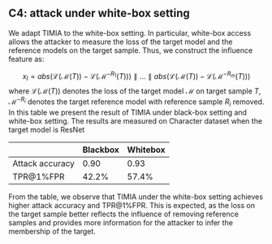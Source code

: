 ## C4: attack under white-box setting

We adapt TIMIA to the white-box setting. In particular, white-box access allows the attacker to measure the loss of the
target model and the reference models on the target sample. Thus, we construct the influence feature as:

$$
x_I = abs(\mathcal{L}(\mathcal{M}(T)) - \mathcal{L}(\mathcal{M}^{-R_1}(T))) \parallel...\parallel abs(\mathcal{L}(\mathcal{M}(T)) - \mathcal{L}(\mathcal{M}^{-R_m}(T))) 
$$
where $\mathcal{L}(\mathcal{M}(T))$ denotes the loss of the target model $\mathcal{M}$ on target sample $T$,
$\mathcal{M}^{-R_i}$ denotes the target reference model with reference sample $R_i$ removed.
In this table we present the result of TIMIA under black-box setting and white-box setting. The results are measured on Character dataset when the target model is ResNet

|                   | Blackbox | Whitebox |
|-------------------|----------|---------|
| Attack accuracy   | 0.90     | 0.93    |
| TPR@1%FPR         | 42.2%    | 57.4%   |


From the table, we observe that TIMIA under the white-box setting achieves higher attack accuracy and TPR@1%FPR.
This is expected, as the loss on the target sample better reflects the influence of removing reference samples 
and provides more information for the attacker to infer the membership of the target.